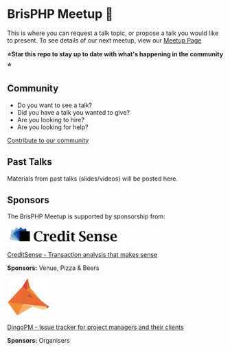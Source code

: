 # BrisPHP Meetup 🐘

This is where you can request a talk topic, or propose a talk you would like to present. To see details of our next meetup, view our [Meetup Page](https://www.meetup.com/BrisPHP/)

**⭐️Star this repo to stay up to date with what's happening in the community ⭐️**

## Community

* Do you want to see a talk? 
* Did you have a talk you wanted to give?
* Are you looking to hire?
* Are you looking for help?

[Contribute to our community](https://github.com/BrisPHP/meetups/issues/new)


## Past Talks

Materials from past talks (slides/videos) will be posted here.


## Sponsors

The BrisPHP Meetup is supported by sponsorship from:

![!CreditSense](./images/creditsense.png)

[CreditSense - Transaction analysis that makes sense](https://creditsense.com.au/)

**Sponsors:** Venue, Pizza & Beers

![!DingoPM](./images/dingo_pm.jpeg)

[DingoPM - Issue tracker for project managers and their clients](https://dingo.pm/)

**Sponsors:** Organisers
